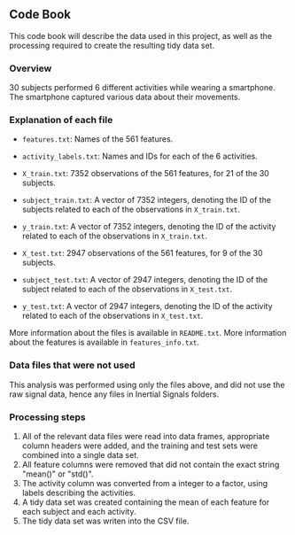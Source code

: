 ## Code Book

This code book will describe the data used in this project, as well as the processing required to create the resulting tidy data set.

### Overview

30 subjects performed 6 different activities while wearing a smartphone. The smartphone captured various data about their movements.

### Explanation of each file

* `features.txt`: Names of the 561 features.
* `activity_labels.txt`: Names and IDs for each of the 6 activities.

* `X_train.txt`: 7352 observations of the 561 features, for 21 of the 30 subjects.
* `subject_train.txt`: A vector of 7352 integers, denoting the ID of the subjects related to each of the observations in `X_train.txt`.
* `y_train.txt`: A vector of 7352 integers, denoting the ID of the activity related to each of the observations in `X_train.txt`.

* `X_test.txt`: 2947 observations of the 561 features, for 9 of the 30 subjects.
* `subject_test.txt`: A vector of 2947 integers, denoting the ID of the subject related to each of the observations in `X_test.txt`.
* `y_test.txt`: A vector of 2947 integers, denoting the ID of the activity related to each of the observations in `X_test.txt`.

More information about the files is available in `README.txt`. More information about the features is available in `features_info.txt`.

### Data files that were not used

This analysis was performed using only the files above, and did not use the raw signal data, hence any files in Inertial Signals folders. 

### Processing steps

1. All of the relevant data files were read into data frames, appropriate column headers were added, and the training and test sets were combined into a single data set.
2. All feature columns were removed that did not contain the exact string "mean()" or "std()". 
3. The activity column was converted from a integer to a factor, using labels describing the activities.
4. A tidy data set was created containing the mean of each feature for each subject and each activity.
5. The tidy data set was writen into the CSV file.
